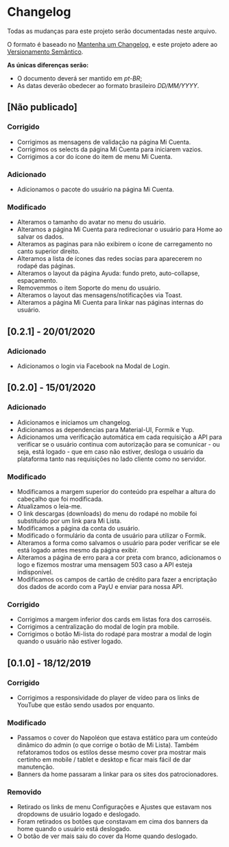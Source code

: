 # Changelog

Todas as mudanças para este projeto serão documentadas neste arquivo.

O formato é baseado no [Mantenha um Changelog](https://keepachangelog.com/pt-BR/1.0.0/),
e este projeto adere ao [Versionamento Semântico](https://semver.org/lang/pt-BR/spec/v2.0.0.html).

**As únicas diferenças serão:**

* O documento deverá ser mantido em *pt-BR*;
* As datas deverão obedecer ao formato brasileiro *DD/MM/YYYY*.


## [Não publicado]
### Corrigido
- Corrigimos as mensagens de validação na página Mi Cuenta.
- Corrigimos os selects da página Mi Cuenta para iniciarem vazios.
- Corrigimos a cor do ícone do item de menu Mi Cuenta.

### Adicionado
- Adicionamos o pacote do usuário na página Mi Cuenta.

### Modificado
- Alteramos o tamanho do avatar no menu do usuário.
- Alteramos a página Mi Cuenta para redirecionar o usuário para Home ao salvar os dados.
- Alteramos as paginas para não exibirem o ícone de carregamento no canto superior direito.
- Alteramos a lista de ícones das redes socias para aparecerem no rodapé das páginas.
- Alteramos o layout da página Ayuda: fundo preto, auto-collapse, espaçamento.
- Removemmos o item Soporte do menu do usuário.
- Alteramos o layout das mensagens/notificações via Toast.
- Alteramos a página Mi Cuenta para linkar nas páginas internas do usuário.

## [0.2.1] - 20/01/2020
### Adicionado
- Adicionamos o login via Facebook na Modal de Login.


## [0.2.0] - 15/01/2020
### Adicionado
- Adicionamos e iniciamos um changelog.
- Adicionamos as dependencias para Material-UI, Formik e Yup.
- Adicionamos uma verificação automática em cada requisição a API para verificar se o usuário continua com autorização para se comunicar - ou seja, está logado - que em caso não estiver, desloga o usuário da plataforma tanto nas requisições no lado cliente como no servidor.

### Modificado
- Modificamos a margem superior do conteúdo pra espelhar a altura do cabeçalho que foi modificada.
- Atualizamos o leia-me.
- O link descargas (downloads) do menu do rodapé no mobile foi substituído por um link para Mi Lista.
- Modificamos a página da conta do usuário.
- Modificado o formulário da conta de usuário para utilizar o Formik.
- Alteramos a forma como salvamos o usuário para poder verificar se ele está logado antes mesmo da página exibir.
- Alteramos a página de erro para a cor preta com branco, adicionamos o logo e fizemos mostrar uma mensagem 503 caso a API esteja indisponível.
- Modificamos os campos de cartão de crédito para fazer a encriptação dos dados de acordo com a PayU e enviar para nossa API.

### Corrigido
- Corrigimos a margem inferior dos cards em listas fora dos carroséis.
- Corrigimos a centralização do modal de login pra mobile.
- Corrigimos o botão Mi-lista do rodapé para mostrar a modal de login quando o usuário não estiver logado.


## [0.1.0] - 18/12/2019

### Corrigido
- Corrigimos a responsividade do player de vídeo para os links de YouTube que estão sendo usados por enquanto.

### Modificado
- Passamos o cover do Napoléon que estava estático para um conteúdo dinâmico do admin (o que corrige o botão de Mi Lista). Também refatoramos todos os estilos desse mesmo cover pra mostrar mais certinho em mobile / tablet e desktop e ficar mais fácil de dar manutenção.
- Banners da home passaram a linkar para os sites dos patrocionadores.

### Removido
- Retirado os links de menu Configurações e Ajustes que estavam nos dropdowns de usuário logado e deslogado.
- Foram retirados os botões que constavam em cima dos banners da home quando o usuário está deslogado.
- O botão de ver mais saiu do cover da Home quando deslogado.
